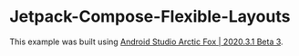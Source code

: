 # Jetpack-Compose-Flexible-Layouts

This example was built using [Android Studio Arctic Fox | 2020.3.1 Beta 3](https://developer.android.com/studio/archive).
